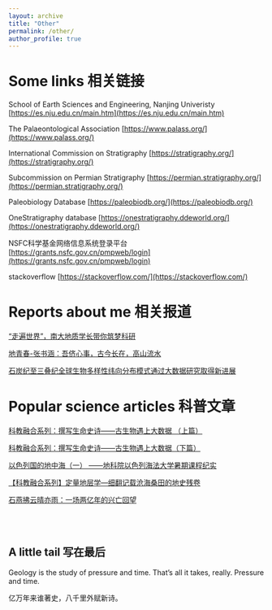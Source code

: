 ```yaml
---
layout: archive
title: "Other"
permalink: /other/
author_profile: true
---
```


Some links 相关链接
======
School of Earth Sciences and Engineering, Nanjing Univeristy [https://es.nju.edu.cn/main.htm](https://es.nju.edu.cn/main.htm)

The Palaeontological Association [https://www.palass.org/](https://www.palass.org/)

International Commission on Stratigraphy [https://stratigraphy.org/](https://stratigraphy.org/)

Subcommission on Permian Stratigraphy [https://permian.stratigraphy.org/](https://permian.stratigraphy.org/)

Paleobiology Database [https://paleobiodb.org/](https://paleobiodb.org/)

OneStratigraphy database [https://onestratigraphy.ddeworld.org/](https://onestratigraphy.ddeworld.org/)

NSFC科学基金网络信息系统登录平台 [https://grants.nsfc.gov.cn/pmpweb/login](https://grants.nsfc.gov.cn/pmpweb/login)

stackoverflow [https://stackoverflow.com/](https://stackoverflow.com/)


Reports about me 相关报道
======
[“走遍世界”，南大地质学长带你筑梦科研](https://baijiahao.baidu.com/s?id=1694387184169767697&wfr=spider&for=pc)

[地青春-张书涵：吾侪心事，古今长在，高山流水](https://mp.weixin.qq.com/s/lQcNkXDggPKeZz5mRBdzSg)

[石炭纪至三叠纪全球生物多样性纬向分布模式通过大数据研究取得新进展](https://es.nju.edu.cn/e5/07/c22449a582919/page.htm)


Popular science articles  科普文章
======
[科教融合系列：撰写生命史诗——古生物遇上大数据 （上篇）](https://mp.weixin.qq.com/s/CqXo_OKg6w4cZCSZlsHRAA)

[科教融合系列：撰写生命史诗——古生物遇上大数据（下篇）](https://ndsc.nju.edu.cn/5a/60/c11250a481888/page.htm)

[以色列国的地中海（一） ——地科院以色列海法大学暑期课程纪实](https://mp.weixin.qq.com/s/uyJmTOWNWf6EkT9nw1Gs3A)

[【科教融合系列】定量地层学—细翻记载沧海桑田的地史残卷](https://mp.weixin.qq.com/s/XrKHfoTBVZ3vrMUaHiZh_g)

[石燕拂云晴亦雨：一场两亿年的兴亡回望](https://mp.weixin.qq.com/s/zAiCRznNgdR4Z2U8X0F6Iw)

<br>

<!-- Event photos 活动照片
======

PAL ASS meeting in Cambridge, 2023
![C231](/images/foot_print/IMG_20230913_131922-01.jpeg)

Visiting student at Unviersity of Oxford, 2023

![pic](/images/foot_print/mmexport1696138911349.jpg)

Meeting reports in Tibet, 2023

![T221](/images/foot_print/IMG_20230517_080729.jpg)
![T222](/images/foot_print/IMG_20230519_184622.jpg)

Field trips in Xinjiang, 2021

![p221](/images/foot_print/mmexport1659891604103.jpg)

Field trips at the penglaitan section, the GSSP of the Lopingian, 2021

![p221](/images/foot_print/mmexport1640774919675.jpg)

Defense of bachelor's thesis at Nanjing University, 2021

![pic](/images/foot_print/mmexport1623303381367.jpg)

Meeting reports in Yunnan, 2020

![Y221](/images/foot_print/mmexport1605261735260-01.jpeg)


Lead introduction of the Meishan section, the GSSP of the Triassic, 2019

![C191](/images/foot_print/4b6434200dc307db.jpg)

Field trips at Lesvos island, Greece, 2019

![L191](/images/foot_print/IMG_20191003_110735.jpg)

Field trips at Hezheng, 2019

![H191](/images/foot_print/IMG_20190816_094926.jpg)

Field trips in New Zealand, 2018

![N181](/images/foot_print/-2f5e19329e695a45-01.jpeg)
![N182](/images/foot_print/IMG_20181226_154242.jpg)

Field trips at the Dead Sea, 2018

![D181](/images/foot_print/mmexport1534250798410-01.jpeg)

Studing at Nanjing University, 2017

![N18_1](/images/foot_print/IMG_20190326_135117.jpg) -->

<br>

A little tail 写在最后
------
Geology is the study of pressure and time. That’s all it takes, really. Pressure and time.

亿万年来谁著史，八千里外赋新诗。
